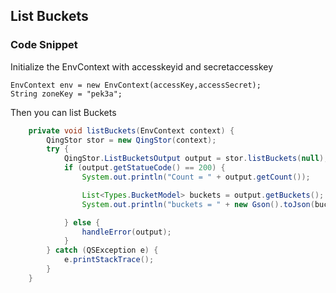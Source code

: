 ## List Buckets

### Code Snippet

Initialize the EnvContext with accesskeyid and secretaccesskey

```
EnvContext env = new EnvContext(accessKey,accessSecret);
String zoneKey = "pek3a";

```

Then you can list Buckets

```Java
    private void listBuckets(EnvContext context) {
        QingStor stor = new QingStor(context);
        try {
            QingStor.ListBucketsOutput output = stor.listBuckets(null);
            if (output.getStatueCode() == 200) {
                System.out.println("Count = " + output.getCount());

                List<Types.BucketModel> buckets = output.getBuckets();
                System.out.println("buckets = " + new Gson().toJson(buckets));

            } else {
                handleError(output);
            }
        } catch (QSException e) {
            e.printStackTrace();
        }
    }
```